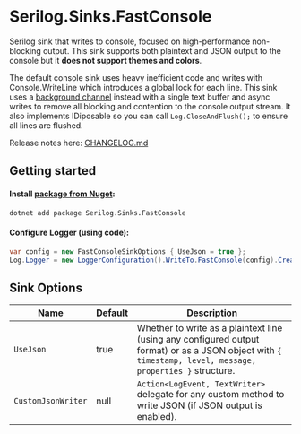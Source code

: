 # Serilog.Sinks.FastConsole

Serilog sink that writes to console, focused on high-performance non-blocking output. This sink supports both plaintext and JSON output to the console but it **does not support themes and colors**. 

The default console sink uses heavy inefficient code and writes with Console.WriteLine which introduces a global lock for each line. This sink uses a [background channel](https://ndportmann.com/system-threading-channels/) instead with a single text buffer and async writes to remove all blocking and contention to the console output stream. It also implements IDiposable so you can call `Log.CloseAndFlush();` to ensure all lines are flushed.

Release notes here: [CHANGELOG.md](CHANGELOG.md)

## Getting started

#### Install [package from Nuget](https://www.nuget.org/packages/Serilog.Sinks.FastConsole/):

```
dotnet add package Serilog.Sinks.FastConsole
```

#### Configure Logger (using code):

```csharp
var config = new FastConsoleSinkOptions { UseJson = true };
Log.Logger = new LoggerConfiguration().WriteTo.FastConsole(config).CreateLogger();
```

## Sink Options

Name | Default | Description
---- | ------- | -----------
`UseJson` | true | Whether to write as a plaintext line (using any configured output format) or as a JSON object with `{ timestamp, level, message, properties }` structure.
`CustomJsonWriter` | null | `Action<LogEvent, TextWriter>` delegate for any custom method to write JSON (if JSON output is enabled).
